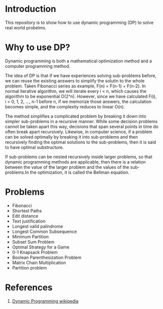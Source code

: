 # Introduction

This repository is to show how to use dynamic programming (DP) to solve real world probelms.

# Why to use DP?
Dynamic programming is both a mathematical optimization method and a computer programming method. 

The idea of DP is that if we have experiences solving sub-problems before, we can reuse the existing answers to simplify the solutin to the whole problem. Taken Fibonacci series as example, F(n) = F(n-1) + F(n-2). In normal iterative algorithm, we will iterate every i < n, which causes the algorithm to be exponential O(2^n). However, since we have calculated F(i), i = 0, 1, 2, ..., n-1 before n, if we memorize those answers, the calculation becomes simple, and the complexity reduces to linear O(n).

The method simplifies a complicated problem by breaking it down into simpler sub-problems in a recursive manner. While some decision problems cannot be taken apart this way, decisions that span several points in time do often break apart recursively. Likewise, in computer science, if a problem can be solved optimally by breaking it into sub-problems and then recursively finding the optimal solutions to the sub-problems, then it is said to have optimal substructure.

If sub-problems can be nested recursively inside larger problems, so that dynamic programming methods are applicable, then there is a relation between the value of the larger problem and the values of the sub-problems.In the optimization, it is called the Bellman equation.

# Problems
- Fibonacci
- Shortest Paths
- Edit distance
- Text justification
- Longest valid palindrome
- Longest Common Subsequence
- Minimum Partition
- Subset Sum Problem
- Optimal Strategy for a Game
- 0-1 Knapsack Problem
- Boolean Parenthesization Problem
- Matrix Chain Multiplication
- Partition problem

# References
1. [Dynamic Programming wikipedia](https://en.m.wikipedia.org/wiki/Dynamic_programming)

 

